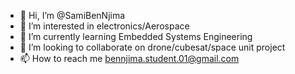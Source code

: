 - 👋 Hi, I’m @SamiBenNjima
- 👀 I’m interested in electronics/Aerospace
- 🌱 I’m currently learning Embedded Systems Engineering
- 💞️ I’m looking to collaborate on drone/cubesat/space unit project
- 📫 How to reach me bennjima.student.01@gmail.com

<!---
SamiBenNjima/SamiBenNjima is a ✨ special ✨ repository because its `README.md` (this file) appears on your GitHub profile.
You can click the Preview link to take a look at your changes.
--->
